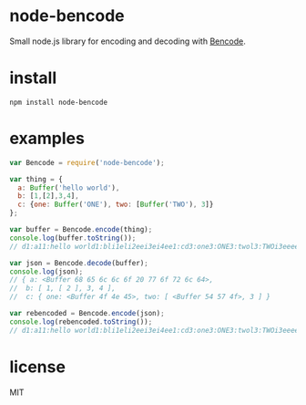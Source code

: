 node-bencode
============

Small node.js library for encoding and decoding with [Bencode][].

[Bencode]: https://wiki.theory.org/BitTorrentSpecification#Bencoding

# install

```
npm install node-bencode
```

# examples

```js
var Bencode = require('node-bencode');

var thing = {
  a: Buffer('hello world'),
  b: [1,[2],3,4],
  c: {one: Buffer('ONE'), two: [Buffer('TWO'), 3]}
};

var buffer = Bencode.encode(thing);
console.log(buffer.toString());
// d1:a11:hello world1:bli1eli2eei3ei4ee1:cd3:one3:ONE3:twol3:TWOi3eeee

var json = Bencode.decode(buffer);
console.log(json);
// { a: <Buffer 68 65 6c 6c 6f 20 77 6f 72 6c 64>,
//  b: [ 1, [ 2 ], 3, 4 ],
//  c: { one: <Buffer 4f 4e 45>, two: [ <Buffer 54 57 4f>, 3 ] } 

var rebencoded = Bencode.encode(json);
console.log(rebencoded.toString());
// d1:a11:hello world1:bli1eli2eei3ei4ee1:cd3:one3:ONE3:twol3:TWOi3eeee
```

# license

MIT
